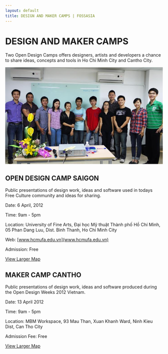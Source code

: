 ```yaml
---
layout: default
title: DESIGN AND MAKER CAMPS | FOSSASIA
---
```


<style>
#content {
    height: 175em;
}

#side-bar {
			display: block;
			margin-top: 5%;
			background-color: #EEE;
			border-radius: 10px;
			width: 90em;
			width: 30%;
			float: right;
			height: 175em;
}

#wrapper {
    height: 180em;
}
</style>

# DESIGN AND MAKER CAMPS

Two Open Design Camps offers designers, artists and developers a chance to share ideas, concepts and tools in Ho Chi Minh City and Cantho City.

![Group1](images/group1.jpg "Group1")

## OPEN DESIGN CAMP SAIGON

Public presentations of design work, ideas and software used in todays Free Culture community and ideas for sharing.

Date: 6 April, 2012

Time: 9am - 5pm

Location: University of Fine Arts, Đại học Mỹ thuật Thành phố Hồ Chí Minh, 05 Phan Dang Luu, Dist. Binh Thanh, Ho Chi Minh City

Web: [www.hcmufa.edu.vn](www.hcmufa.edu.vn)

Admission: Free


[View Larger Map](https://www.google.com/maps?f=q&source=embed&hl=en&geocode&q=University+of+Fine+Arts,+05+Phan+Dang+Luu,+Dist.+Binh+Thanh,+Ho+Chi+Minh+City,+Vietnam&ie=UTF8&hq&hnear=Phan+%C4%90%C4%83ng+L%C6%B0u,+Ho+Chi+Minh+City,+Vietnam&ll=10.804558,106.687589&spn=0.012646,0.025792&z=15)

## MAKER CAMP CANTHO

Public presentations of design work, ideas and software produced during the Open Design Weeks 2012 Vietnam.

Date: 13 April 2012

Time: 9am - 5pm

Location: MBM Workspace, 93 Mau Than, Xuan Khanh Ward, Ninh Kieu Dist, Can Tho City

Admission Fee: Free


[View Larger Map](http://maps.google.com/maps?f=q&source=embed&hl=en&geocode=&q=Can+Tho,+Ninh+Ki%E1%BB%81u,+Can+Tho,+Vietnam&aq=&sll=10.802147,106.694924&sspn=0.006439,0.013078&ie=UTF8&hq=&hnear=Can+Tho,+Ninh+Ki%E1%BB%81u,+Can+Tho,+Vietnam&ll=10.029921,105.775831&spn=0.006339,0.012853&z=16&iwloc=A)
